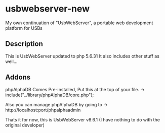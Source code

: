# usbwebserver-new
My own continuation of "UsbWebServer", a portable web development platform for USBs

## Description
This is UsbWebServer updated to php 5.6.31
It also includes other stuff as well...

## Addons
phpAlphaDB Comes Pre-installed, Put this at the top of your file.
-> include("../library/phpAlphaDB/core.php");

Also you can manage phpAlphaDB by going to
-> http://localhost:port/phpalphaadmin

Thats it for now, this is UsbWebServer v8.6.1
(I have nothing to do with the original developer)
